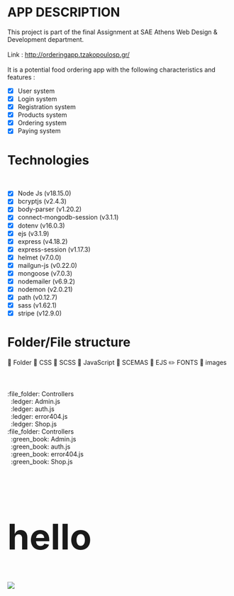 # APP DESCRIPTION

This project is part of the final Assignment at SAE Athens Web Design & Development department.
<br />
<br />
Link : http://orderingapp.tzakopoulosp.gr/
<br />
<br />
It is a potential food ordering app with the following characteristics and features :
<br />

- [x] User system
- [x] Login system
- [x] Registration system
- [x] Products system
- [x] Ordering system
- [x] Paying system
      <br />

# Technologies

<br />

- [x] Node Js (v18.15.0)
- [x] bcryptjs (v2.4.3)
- [x] body-parser (v1.20.2)
- [x] connect-mongodb-session (v3.1.1)
- [x] dotenv (v16.0.3)
- [x] ejs (v3.1.9)
- [x] express (v4.18.2)
- [x] express-session (v1.17.3)
- [x] helmet (v7.0.0)
- [x] mailgun-js (v0.22.0)
- [x] mongoose (v7.0.3)
- [x] nodemailer (v6.9.2)
- [x] nodemon (v2.0.21)
- [x] path (v0.12.7)
- [x] sass (v1.62.1)
- [x] stripe (v12.9.0)
      <br />

# Folder/File structure

:file_folder: Folder
:blue_book: CSS
:closed_book: SCSS
:ledger: JavaScript
:green_book: SCEMAS
:orange_book: EJS
:pencil2: FONTS
:art: images

<br/>
<br/>
:file_folder: Controllers <br />
&nbsp; :ledger: Admin.js <br />
&nbsp; :ledger: auth.js <br />
&nbsp; :ledger: error404.js <br />
&nbsp; :ledger: Shop.js <br />
:file_folder: Controllers <br />
&nbsp; :green_book: Admin.js <br />
&nbsp; :green_book: auth.js <br />
&nbsp; :green_book: error404.js <br />
&nbsp; :green_book: Shop.js <br />

<h1 style="font-size : 80px;"> hello </h1>
<progressive-image>
<img src="./public/images/404.jpg">
</progressive-image>
